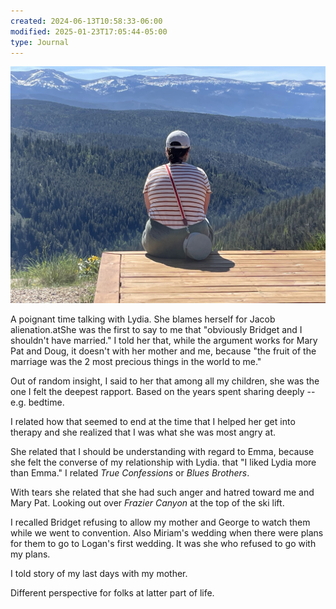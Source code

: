 ```yaml
---
created: 2024-06-13T10:58:33-06:00
modified: 2025-01-23T17:05:44-05:00
type: Journal
---
```


![Image](/Apr-Jun/c7b7e3da5099674ac33253607360d3e7.jpg) 

A poignant time talking with Lydia. She blames herself for Jacob alienation.atShe was the first to say to me that "obviously Bridget and I shouldn't have married." I told her that, while the argument works for Mary Pat and Doug, it doesn't with her mother and me, because "the fruit of the marriage was the 2 most precious things in the world to me."

Out of random insight, I said to her that among all my children, she was the one I felt the deepest rapport. Based on the years spent sharing deeply -- e.g. bedtime. 

I related how that seemed to end at the time that I helped her get into therapy and she realized that I was what she was most angry at. 

She related that I should be understanding with regard to Emma, because she felt the converse of my relationship with Lydia. that "I liked Lydia more than Emma." I related *True Confessions* or *Blues Brothers*. 

With tears she related that she had such anger and hatred toward me and Mary Pat. Looking out over *Frazier Canyon* at the top of the ski lift. 

I recalled Bridget refusing to allow my mother and George to watch them while we went to convention. Also Miriam's wedding when there were plans for them to go to Logan's first wedding. It was she who refused to go with my plans.

I told story of my last days with my mother. 

Different perspective for folks at latter part of life.
